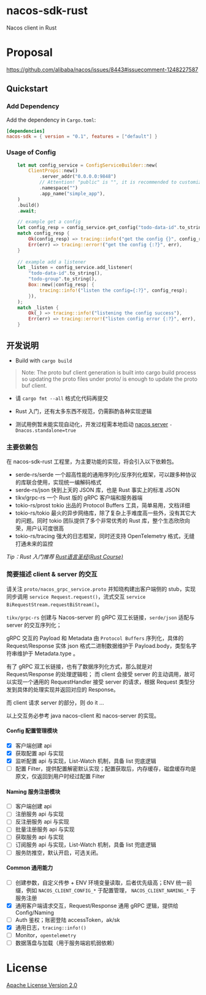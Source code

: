 # nacos-sdk-rust
Nacos client in Rust

# Proposal 

https://github.com/alibaba/nacos/issues/8443#issuecomment-1248227587

## Quickstart

### Add Dependency
Add the dependency in `Cargo.toml`:

```toml
[dependencies]
nacos-sdk = { version = "0.1", features = ["default"] }
```

### Usage of Config
```rust
    let mut config_service = ConfigServiceBuilder::new(
        ClientProps::new()
            .server_addr("0.0.0.0:9848")
            // Attention! "public" is "", it is recommended to customize the namespace with clear meaning.
            .namespace("")
            .app_name("simple_app"),
    )
    .build()
    .await;

    // example get a config
    let config_resp = config_service.get_config("todo-data-id".to_string(), "todo-group".to_string());
    match config_resp {
        Ok(config_resp) => tracing::info!("get the config {}", config_resp),
        Err(err) => tracing::error!("get the config {:?}", err),
    }
    
    // example add a listener
    let _listen = config_service.add_listener(
        "todo-data-id".to_string(),
        "todo-group".to_string(),
        Box::new(|config_resp| {
            tracing::info!("listen the config={:?}", config_resp);
        }),
    );
    match _listen {
        Ok(_) => tracing::info!("listening the config success"),
        Err(err) => tracing::error!("listen config error {:?}", err),
    }
```

## 开发说明
- Build with `cargo build`
> Note: The proto buf client generation is built into cargo build process so updating the proto files under proto/ is enough to update the proto buf client.

- 请 `cargo fmt --all` 格式化代码再提交

- Rust 入门，还有太多东西不规范，仍需斟酌各种实现逻辑
- 测试用例暂未能实现自动化，开发过程需本地启动 [nacos server](https://github.com/alibaba/nacos) `-Dnacos.standalone=true`

### 主要依赖包
在 nacos-sdk-rust 工程里，为主要功能的实现，将会引入以下依赖包。

- serde-rs/serde 一个超高性能的通用序列化/反序列化框架，可以跟多种协议的库联合使用，实现统一编解码格式
- serde-rs/json 快到上天的 JSON 库，也是 Rust 事实上的标准 JSON
- tikv/grpc-rs  一个 Rust 版的 gRPC 客户端和服务器端
- tokio-rs/prost tokio 出品的 Protocol Buffers 工具，简单易用，文档详细
- tokio-rs/tokio 最火的异步网络库，除了复杂上手难度高一些外，没有其它大的问题。同时 tokio 团队提供了多个非常优秀的 Rust 库，整个生态欣欣向荣，用户认可度很高
- tokio-rs/tracing 强大的日志框架，同时还支持 OpenTelemetry 格式，无缝打通未来的监控

*Tip：Rust 入门推荐 [Rust语言圣经(Rust Course)](https://course.rs/about-book.html)*

### 简要描述 client & server 的交互

请关注 `proto/nacos_grpc_service.proto` 并知晓构建出客户端侧的 stub，实现同步调用 `service Request.request()`，流式交互 `service BiRequestStream.requestBiStream()`。

`tikv/grpc-rs` 创建与 Nacos-server 的 gRPC 双工长链接，`serde/json` 适配与 server 的交互序列化；

gRPC 交互的 Payload 和 Metadata 由 `Protocol Buffers` 序列化，具体的 Request/Response 实体 json 格式二进制数据维护于 Payload.body，类型名字符串维护于 Metadata.type 。

有了 gRPC 双工长链接，也有了数据序列化方式，那么就是对 Request/Response 的处理逻辑啦；
而 client 会接受 server 的主动调用，故可以实现一个通用的 RequestHandler 接受 server 的请求，根据 Request 类型分发到具体的处理实现并返回对应的 Response。

而 client 请求 server 的部分，则 do it ...

以上交互务必参考 java nacos-client 和 nacos-server 的实现。

#### Config 配置管理模块
- [x] 客户端创建 api
- [x] 获取配置 api 与实现
- [x] 监听配置 api 与实现，List-Watch 机制，具备 list 兜底逻辑
- [ ] 配置 Filter，提供配置解密默认实现；配置获取后，内存缓存，磁盘缓存均是原文，仅返回到用户时经过配置 Filter

#### Naming 服务注册模块
- [ ] 客户端创建 api
- [ ] 注册服务 api 与实现
- [ ] 反注册服务 api 与实现
- [ ] 批量注册服务 api 与实现
- [ ] 获取服务 api 与实现
- [ ] 订阅服务 api 与实现，List-Watch 机制，具备 list 兜底逻辑
- [ ] 服务防推空，默认开启，可选关闭。

#### Common 通用能力
- [ ] 创建参数，自定义传参 + ENV 环境变量读取，后者优先级高；ENV 统一前缀，例如 `NACOS_CLIENT_CONFIG_*` 于配置管理， `NACOS_CLIENT_NAMING_*` 于服务注册
- [x] 通用客户端请求交互，Request/Response 通用 gRPC 逻辑，提供给 Config/Naming
- [ ] Auth 鉴权；账密登陆 accessToken，ak/sk
- [x] 通用日志，`tracing::info!()`
- [ ] Monitor，`opentelemetry`
- [ ] 数据落盘与加载（用于服务端宕机弱依赖）

# License
[Apache License Version 2.0](LICENSE)
